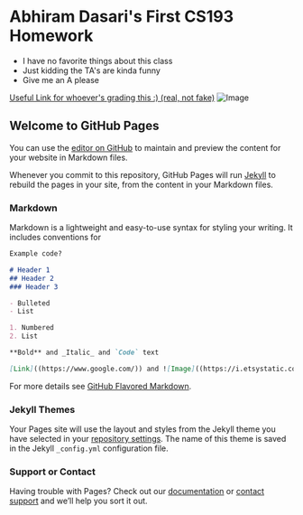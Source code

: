 # Abhiram Dasari's First CS193 Homework

- I have no favorite things about this class
- Just kidding the TA's are kinda funny
- Give me an A please

[Useful Link for whoever's grading this :) (real, not fake)](https://www.amazon.com/Coding-Dummies-Computer-Tech/dp/1119293324)
![Image](https://petcostumecenter.com/wp-content/uploads/2020/05/propeller-dog-hat.jpg)
## Welcome to GitHub Pages

You can use the [editor on GitHub](https://github.com/kalutes/CS193_Fall18_Lab1/edit/master/index.md) to maintain and preview the content for your website in Markdown files.

Whenever you commit to this repository, GitHub Pages will run [Jekyll](https://jekyllrb.com/) to rebuild the pages in your site, from the content in your Markdown files.

### Markdown

Markdown is a lightweight and easy-to-use syntax for styling your writing. It includes conventions for

```markdown
Example code?

# Header 1
## Header 2
### Header 3

- Bulleted
- List

1. Numbered
2. List

**Bold** and _Italic_ and `Code` text

[Link]((https://www.google.com/)) and ![Image]((https://i.etsystatic.com/6144628/r/il/d412c8/1878112204/il_fullxfull.1878112204_5ul8.jpg))
```

For more details see [GitHub Flavored Markdown](https://guides.github.com/features/mastering-markdown/).

### Jekyll Themes

Your Pages site will use the layout and styles from the Jekyll theme you have selected in your [repository settings](https://github.com/kalutes/CS193_Fall18_Lab1/settings). The name of this theme is saved in the Jekyll `_config.yml` configuration file.

### Support or Contact

Having trouble with Pages? Check out our [documentation](https://help.github.com/categories/github-pages-basics/) or [contact support](https://github.com/contact) and we’ll help you sort it out.
